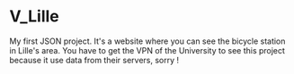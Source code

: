 # V_Lille

My first JSON project. It's a website where you can see the bicycle station in Lille's area.
You have to get the VPN of the University to see this project because it use data from their servers, sorry !
